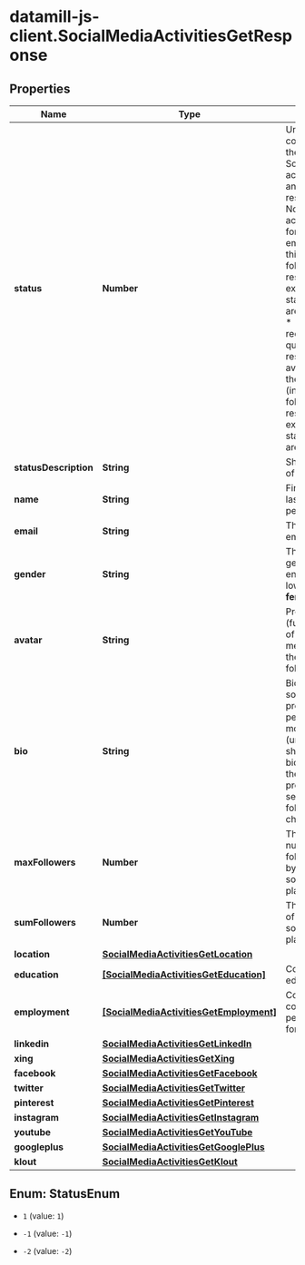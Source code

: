 # datamill-js-client.SocialMediaActivitiesGetResponse

## Properties
Name | Type | Description | Notes
------------ | ------------- | ------------- | -------------
**status** | **Number** | Unique status code describing the response  * **1**: Social media activities found and present in the response,  * **-1**: No social media activities found for the requested email address (in this case all following response keys except the status_description are not present),  * **-2**: Your requested is queued and a response will be available within the next 12 hours (in this case all following response keys except the status_description are not present)  | 
**statusDescription** | **String** | Short description of the status code | 
**name** | **String** | First name and last name of the person | [optional] 
**email** | **String** | The requested email address | [optional] 
**gender** | **String** | The person&#39;s gender written in english and all lowercase. Either **female** or **male** | [optional] 
**avatar** | **String** | Profile image (fully qualified url) of the social media profile with the most followers | [optional] 
**bio** | **String** | Biography of the social media profile where the person has the most followers (unless it doesn&#39;t show a biography, then the social media profile with the second most followers is checked) | [optional] 
**maxFollowers** | **Number** | The maximum number of followers found by any of the social media platforms | [optional] 
**sumFollowers** | **Number** | The total number of followers of all social media platforms | [optional] 
**location** | [**SocialMediaActivitiesGetLocation**](SocialMediaActivitiesGetLocation.md) |  | [optional] 
**education** | [**[SocialMediaActivitiesGetEducation]**](SocialMediaActivitiesGetEducation.md) | Collection of all educations found. | [optional] 
**employment** | [**[SocialMediaActivitiesGetEmployment]**](SocialMediaActivitiesGetEmployment.md) | Collection of all companies the person worked for. | [optional] 
**linkedin** | [**SocialMediaActivitiesGetLinkedIn**](SocialMediaActivitiesGetLinkedIn.md) |  | [optional] 
**xing** | [**SocialMediaActivitiesGetXing**](SocialMediaActivitiesGetXing.md) |  | [optional] 
**facebook** | [**SocialMediaActivitiesGetFacebook**](SocialMediaActivitiesGetFacebook.md) |  | [optional] 
**twitter** | [**SocialMediaActivitiesGetTwitter**](SocialMediaActivitiesGetTwitter.md) |  | [optional] 
**pinterest** | [**SocialMediaActivitiesGetPinterest**](SocialMediaActivitiesGetPinterest.md) |  | [optional] 
**instagram** | [**SocialMediaActivitiesGetInstagram**](SocialMediaActivitiesGetInstagram.md) |  | [optional] 
**youtube** | [**SocialMediaActivitiesGetYouTube**](SocialMediaActivitiesGetYouTube.md) |  | [optional] 
**googleplus** | [**SocialMediaActivitiesGetGooglePlus**](SocialMediaActivitiesGetGooglePlus.md) |  | [optional] 
**klout** | [**SocialMediaActivitiesGetKlout**](SocialMediaActivitiesGetKlout.md) |  | [optional] 


<a name="StatusEnum"></a>
## Enum: StatusEnum


* `1` (value: `1`)

* `-1` (value: `-1`)

* `-2` (value: `-2`)




